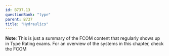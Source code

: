 ```yaml
---
id: B737.13
questionBank: "type"
parent: B737
title: "Hydraulics"
---
```


**Note**: This is just a summary of the FCOM content that regularly shows up in
Type Rating exams. For an overview of the systems in this chapter, check the
FCOM
